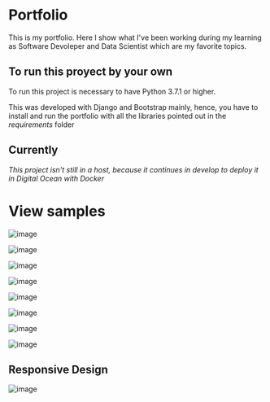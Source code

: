 # Portfolio
This is my portfolio. Here I show what I've been working during my learning as Software Devoleper and Data Scientist which are my favorite topics.

## To run this proyect by your own 
To run this project is necessary to have Python 3.7.1 or higher. 

This was developed with Django and Bootstrap mainly, hence, you have to install and run the portfolio with all the libraries pointed out in the _requirements_ folder 

## Currently
_This project isn't still in a host, because it continues in develop to deploy it in Digital Ocean with Docker_

# View samples
![image](https://user-images.githubusercontent.com/66045880/136304243-d2c10446-b7cc-44dd-b050-025804dc63fd.png)

![image](https://user-images.githubusercontent.com/66045880/136304408-361ee8c0-e035-4073-9c49-b32b25dfcb51.png)

![image](https://user-images.githubusercontent.com/66045880/136304454-b8891a19-f94a-4c0e-87f5-0d6a0beb8fc7.png)

![image](https://user-images.githubusercontent.com/66045880/136305222-e8d97d66-ba92-4e40-829f-e1a5edc2c3e5.png)

![image](https://user-images.githubusercontent.com/66045880/136304504-f4422a9e-fe52-4054-95fb-9f744451c897.png)

![image](https://user-images.githubusercontent.com/66045880/136304576-d30800de-0830-4a75-8e41-f411ba6d4b35.png)

![image](https://user-images.githubusercontent.com/66045880/136304711-1fb38914-8b75-4b17-a0ae-54034b96df5b.png)

![image](https://user-images.githubusercontent.com/66045880/136304770-d17de1ac-b738-4fc5-8b79-ac60fbd456d5.png)

## Responsive Design 
![image](https://user-images.githubusercontent.com/66045880/136304911-ea22f966-22af-4f79-bf51-1ac6e623ac35.png)
